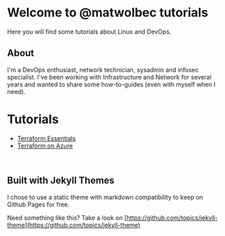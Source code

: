 # Welcome to @matwolbec tutorials

Here you will find some tutorials about Linux and DevOps.

## About

I'm a DevOps enthusiast, network technician, sysadmin and infosec specialist. I've been working with Infrastructure and Network for several years and wanted to share some how-to-guides (even with myself when I need). 

# Tutorials
- [Terraform Essentials](terraform/index.md)
- [Terraform on Azure](terraform/azure.md)

<br>

## Built with Jekyll Themes

I chose to use a static theme with markdown compatibility to keep on Github Pages for free.

Need something like this? Take a look on [https://github.com/topics/jekyll-theme](https://github.com/topics/jekyll-theme)
